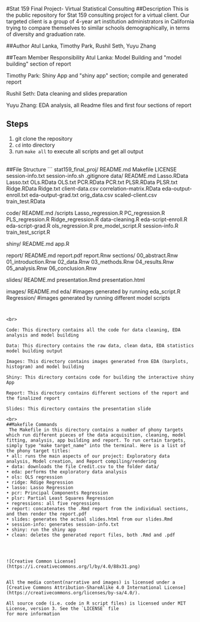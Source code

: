 #Stat 159 Final Project- Virtual Statistical Consulting 
##Description
This is the public repository for Stat 159 consulting project for a virtual client. Our targeted client is a group of 4-year art institution administrators in California trying to compare themselves to similar schools demographically, in terms of diversity and graduation rate.
<br>

##Author
Atul Lanka, Timothy Park, Rushil Seth, Yuyu Zhang
<br>

##Team Member Responsibility
Atul Lanka: Model Building and "model building" section of report

Timothy Park:  Shiny App and "shiny app" section; compile and generated report

Rushil Seth: Data cleaning and slides preparation

Yuyu Zhang: EDA analysis, all Readme files and first four sections of report 
<br>
## Steps
1. git clone the repository
2. `cd` into directory
3. run `make all` to execute all scripts and get all output

<br>
##File Structure
```
stat159_final_proj/
	README.md
	Makefile	
	LICENSE
	session-info.txt
 session-info.sh
	.gitignore
data/
		README.md
  Lasso.RData
  Lasso.txt
  OLs.RData
  OLS.txt
  PCR.RData
  PCR.txt
  PLSR.RData
  PLSR.txt
  Ridge.RData
  Ridge.txt
  client-data.csv
  correlation-matrix.RData
  eda-output-enroll.txt
  eda-output-grad.txt
  orig_data.csv
  scaled-client.csv
  train_test.RData
  
		
code/
  README.md
	 /scripts
    Lasso_regression.R
    PC_regression.R
    PLS_regression.R
    Ridge_regression.R
    data-cleaning.R
    eda-script-enroll.R
    eda-script-grad.R
    ols_regression.R
    pre_model_script.R
    session-info.R
    train_test_script.R

shiny/
		README.md
		app.R
		
report/
		README.md
		report.pdf
		report.Rnw
			sections/
				00_abstract.Rnw
				01_introduction.Rnw
				02_data.Rnw
				03_methods.Rnw
				04_results.Rnw
				05_analysis.Rnw
				06_conclusion.Rnw

slides/
		README.md
		presentation.Rmd 
		presentation.html

images/
		README.md
		eda/
			#images generated by running eda_script.R
	 Regression/
   #images generated by running different model scripts
```


<br>

Code: This directory contains all the code for data cleaning, EDA analysis and model building

Data: This directory contains the raw data, clean data, EDA statistics model building output

Images: This directory contains images generated from EDA (barplots, histogram) and model building

Shiny: This directory contains code for building the interactive shiny App

Report: This directory contains different sections of the report and the finalized report 

Slides: This directory contains the presentation slide 

<br>
##Makefile Commands
 The Makefile in this directory contains a number of phony targets which run different pieces of the data acquisition, cleaning, model fitting, analysis, app building and report. To run certain targets, simply type "make target_name" into the terminal. Here is a list of the phony target titles:
• all: runs the main aspects of our project: Exploratory data analysis, Model creation, and Report compiling/rendering  
• data: downloads the file Credit.csv to the folder data/    
• eda: performs the exploratory data analysis  
• ols: OLS regression  
• ridge: Rdige Regression  
• lasso: Lasso Regression  
• pcr: Principal Components Regression  
• plsr: Partial Least Squares Regression  
• regressions: all five regressions    
• report: concatenates the .Rmd report from the individual sections, and then render the report.pdf  
• slides: generates the actual slides.html from our slides.Rmd  
• session-info: generates session-info.txt  
• shiny: run the shiny app 
• clean: deletes the generated report files, both .Rmd and .pdf  




![Creative Common License](https://i.creativecommons.org/l/by/4.0/88x31.png)


All the media content(narrative and images) is licensed under a [Creative Commons Attribution-ShareAlike 4.0 International License](https://creativecommons.org/licenses/by-sa/4.0/).

All source code (i.e. code in R script files) is licensed under MIT License, version 3. See the `LICENSE` file
for more information
